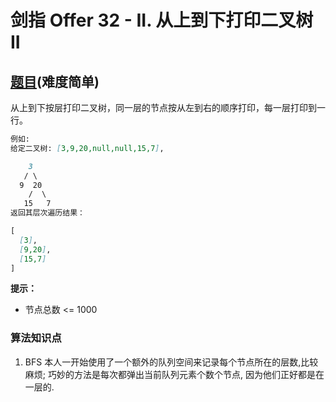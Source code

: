 # 剑指 Offer 32 - II. 从上到下打印二叉树 II

## [题目](https://leetcode-cn.com/problems/cong-shang-dao-xia-da-yin-er-cha-shu-ii-lcof/)(难度简单)

从上到下按层打印二叉树，同一层的节点按从左到右的顺序打印，每一层打印到一行。

~~~markdown
例如:
给定二叉树: [3,9,20,null,null,15,7],

    3
   / \
  9  20
    /  \
   15   7
返回其层次遍历结果：

[
  [3],
  [9,20],
  [15,7]
]
~~~

**提示：**
- 节点总数 <= 1000

### 算法知识点
1. BFS
本人一开始使用了一个额外的队列空间来记录每个节点所在的层数,比较麻烦; 
巧妙的方法是每次都弹出当前队列元素个数个节点, 因为他们正好都是在一层的.